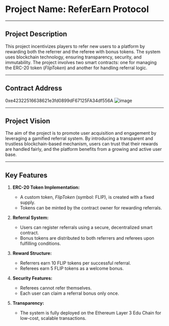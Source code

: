 # Project Name: ReferEarn Protocol

---

## Project Description
This project incentivizes players to refer new users to a platform by rewarding both the referrer and the referee with bonus tokens. The system uses blockchain technology, ensuring transparency, security, and immutability. The project involves two smart contracts: one for managing the ERC-20 token (*FlipToken*) and another for handling referral logic.

---

## Contract Address
0xe42322516638621e3fd0899dF67125FA34df556A
![image](https://github.com/user-attachments/assets/c092686e-f4a3-4573-876f-1e9d6c65221c)


---

## Project Vision
The aim of the project is to promote user acquisition and engagement by leveraging a gamified referral system. By introducing a transparent and trustless blockchain-based mechanism, users can trust that their rewards are handled fairly, and the platform benefits from a growing and active user base.

---

## Key Features
1. **ERC-20 Token Implementation:**
   - A custom token, *FlipToken* (symbol: FLIP), is created with a fixed supply.
   - Tokens can be minted by the contract owner for rewarding referrals.

2. **Referral System:**
   - Users can register referrals using a secure, decentralized smart contract.
   - Bonus tokens are distributed to both referrers and referees upon fulfilling conditions.

3. **Reward Structure:**
   - Referrers earn 10 FLIP tokens per successful referral.
   - Referees earn 5 FLIP tokens as a welcome bonus.

4. **Security Features:**
   - Referees cannot refer themselves.
   - Each user can claim a referral bonus only once.

5. **Transparency:**
   - The system is fully deployed on the Ethereum Layer 3 Edu Chain for low-cost, scalable transactions.

